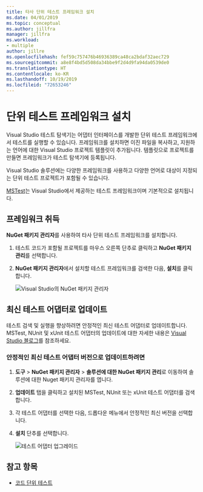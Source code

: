 ```yaml
---
title: 타사 단위 테스트 프레임워크 설치
ms.date: 04/01/2019
ms.topic: conceptual
ms.author: jillfra
manager: jillfra
ms.workload:
- multiple
author: jillre
ms.openlocfilehash: fef59c757476b46936389ca48ca2bdaf32aec729
ms.sourcegitcommit: a8e8f4bd5d508da34bbe9f2d4d9fa94da0539de0
ms.translationtype: HT
ms.contentlocale: ko-KR
ms.lasthandoff: 10/19/2019
ms.locfileid: "72653246"
---
```

# <a name="install-unit-test-frameworks"></a>단위 테스트 프레임워크 설치

Visual Studio 테스트 탐색기는 어댑터 인터페이스를 개발한 단위 테스트 프레임워크에서 테스트를 실행할 수 있습니다. 프레임워크를 설치하면 이진 파일을 복사하고, 지원하는 언어에 대한 Visual Studio 프로젝트 템플릿이 추가됩니다. 템플릿으로 프로젝트를 만들면 프레임워크가 테스트 탐색기에 등록됩니다.

Visual Studio 솔루션에는 다양한 프레임워크를 사용하고 다양한 언어로 대상이 지정되는 단위 테스트 프로젝트가 포함될 수 있습니다.

[MSTest](getting-started-with-unit-testing.md)는 Visual Studio에서 제공하는 테스트 프레임워크이며 기본적으로 설치됩니다.

## <a name="acquire-frameworks"></a>프레임워크 취득

**NuGet 패키지 관리자**를 사용하여 타사 단위 테스트 프레임워크를 설치합니다.

1. 테스트 코드가 포함될 프로젝트를 마우스 오른쪽 단추로 클릭하고 **NuGet 패키지 관리**를 선택합니다.

2. **NuGet 패키지 관리자**에서 설치할 테스트 프레임워크를 검색한 다음, **설치**를 클릭합니다.

   ![Visual Studio의 NuGet 패키지 관리자](media/vs-2019/nuget-package-manager.png)

## <a name="update-to-the-latest-test-adapters"></a>최신 테스트 어댑터로 업데이트

테스트 검색 및 실행을 향상하려면 안정적인 최신 테스트 어댑터로 업데이트합니다. MSTest, NUnit 및 xUnit 테스트 어댑터의 업데이트에 대한 자세한 내용은 [Visual Studio 블로그](https://devblogs.microsoft.com/visualstudio/test-experience-improvements/)를 참조하세요.

### <a name="to-update-to-the-latest-stable-test-adapter-version"></a>안정적인 최신 테스트 어댑터 버전으로 업데이트하려면

1. **도구** > **NuGet 패키지 관리자** > **솔루션에 대한 NuGet 패키지 관리**로 이동하여 솔루션에 대한 Nuget 패키지 관리자를 엽니다.

2. **업데이트** 탭을 클릭하고 설치된 MSTest, NUnit 또는 xUnit 테스트 어댑터를 검색합니다.

3. 각 테스트 어댑터를 선택한 다음, 드롭다운 메뉴에서 안정적인 최신 버전을 선택합니다.

4. **설치** 단추를 선택합니다.

   ![테스트 어댑터 업그레이드](media/install-adapter-upgrade.png)

## <a name="see-also"></a>참고 항목

- [코드 단위 테스트](../test/unit-test-your-code.md)
